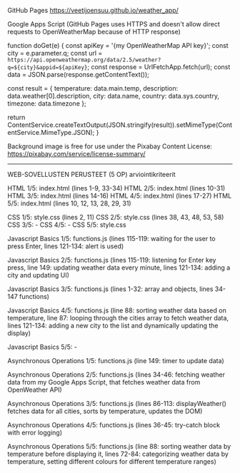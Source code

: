 GitHub Pages
https://veetijoensuu.github.io/weather_app/


Google Apps Script (GitHub Pages uses HTTPS and doesn't allow direct requests to OpenWeatherMap because of HTTP response)

function doGet(e) {
  const apiKey = '{my OpenWeatherMap API key}';
  const city = e.parameter.q;
  const url = `https://api.openweathermap.org/data/2.5/weather?q=${city}&appid=${apiKey}`;
  const response = UrlFetchApp.fetch(url);
  const data = JSON.parse(response.getContentText());

  const result = {
    temperature: data.main.temp,
    description: data.weather[0].description,
    city: data.name,
    country: data.sys.country,
    timezone: data.timezone
  };

  return ContentService.createTextOutput(JSON.stringify(result)).setMimeType(ContentService.MimeType.JSON);
}

Background image is free for use under the Pixabay Content License:
https://pixabay.com/service/license-summary/

__________________________________________________________________________
WEB-SOVELLUSTEN PERUSTEET (5 OP) arviointikriteerit

HTML 1/5:  index.html (lines 1-9, 33-34)
HTML 2/5:  index.html (lines 10-31)
HTML 3/5:  index.html (lines 14-16)
HTML 4/5:  index.html (lines 17-27)
HTML 5/5:  index.html (lines 10, 12, 13, 28, 29, 31)


CSS 1/5:  style.css (lines 2, 11)
CSS 2/5:  style.css (lines 38, 43, 48, 53, 58)
CSS 3/5:  -
CSS 4/5:  -
CSS 5/5:  style.css


Javascript Basics 1/5:
functions.js (lines 115-119: waiting for the user to press Enter,
lines 121-134: alert is used)

Javascript Basics 2/5:
functions.js (lines 115-119: listening for Enter key press,
line 149: updating weather data every minute,
lines 121-134: adding a city and updating UI)

Javascript Basics 3/5:
functions.js (lines 1-32: array and objects, lines 34-147 functions)

Javascript Basics 4/5:
functions.js (line 88: sorting weather data based on temperature,
line 87: looping through the cities array to fetch weather data,
lines 121-134: adding a new city to the list and dynamically updating the display)

Javascript Basics 5/5: -


Asynchronous Operations 1/5:
functions.js (line 149: timer to update data)

Asynchronous Operations 2/5:
functions.js (lines 34-46: fetching weather data from my Google Apps Script, that fetches weather data from OpenWeather API)

Asynchronous Operations 3/5:
functions.js (lines 86-113: displayWeather() fetches data for all cities, sorts by temperature, updates the DOM)

Asynchronous Operations 4/5:
functions.js (lines 36-45: try-catch block with error logging)

Asynchronous Operations 5/5:
functions.js (line 88: sorting weather data by temperature before displaying it,
lines 72-84: categorizing weather data by temperature, setting different colours for different temperature ranges)
